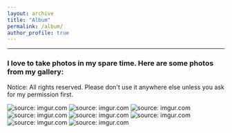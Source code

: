 ```yaml
---
layout: archive
title: "Album"
permalink: /album/
author_profile: true
---
```

<hr/>

### I love to take photos in my spare time. Here are some photos from my gallery:
Notice: All rights reserved. Please don't use it anywhere else unless you ask for my permission first.

<a><img src="https://i.imgur.com/to4eXbS.jpg" title="source: imgur.com" /></a>
<a><img src="https://i.imgur.com/bClwYii.jpg" title="source: imgur.com" /></a>
<a><img src="https://i.imgur.com/gngm9Bg.jpg" title="source: imgur.com" /></a>
<a><img src="https://i.imgur.com/AbZ1J5D.jpg" title="source: imgur.com" /></a>
<a><img src="https://i.imgur.com/oig4vLb.jpg" title="source: imgur.com" /></a>
<a><img src="https://i.imgur.com/sxSWV7o.jpg" title="source: imgur.com" /></a>
<a><img src="https://i.imgur.com/NOzJPCa.jpg" title="source: imgur.com" /></a>
<a><img src="https://i.imgur.com/0QHgAqR.jpg" title="source: imgur.com" /></a>